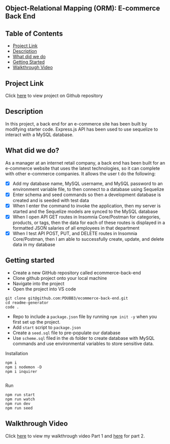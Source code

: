 ## Object-Relational Mapping (ORM): E-commerce Back End

<h2> Table of Contents </h2>

- [Project Link](#project-link)
- [Description](#description)
- [What did we do](#what-did-we-do)
- [Getting Started](#getting-started)
- [Walkthrough Video](#walkthrough-video)

## Project Link

Click [here](https://github.com/PDUBB3/ecommerce-back-end.git) to view project on Github repository

## Description

In this project, a back end for an e-commerce site has been built by modifying starter code. Express.js API has been used to use sequelize to interact with a MySQL database.

## What did we do?

As a manager at an internet retail company, a back end has been built for an e-commerce website that uses the latest technologies, so it can complete with other e-commerce companies. It allows the user t do the following:

- [x] Add my database name, MySQL username, and MySQL password to an environment variable file, to then connect to a database using Sequelize
- [x] Enter schema and seed commands so then a development database is created and is seeded with test data
- [x] When I enter the command to invoke the application, then my server is started and the Sequelize models are synced to the MySQL database
- [x] When I open API GET routes in Insomnia Core/Postman for categories, products, or tags, then the data for each of these routes is displayed in a formatted JSON salaries of all employees in that department
- [x] When I test API POST, PUT, and DELETE routes in Insomnia Core/Postman, then I am able to successfully create, update, and delete data in my database

## Getting started

- Create a new GitHub repository called ecommerce-back-end
- Clone github project onto your local machine
- Navigate into the project
- Open the project into VS code

```
git clone git@github.com:PDUBB3/ecommerce-back-end.git
cd readme-generator
code .
```

- Repo to include a `package.json` file by running `npm init -y` when you first set up the project.
- Add `start` script to `package.json`
- Create a `seed.sql` file to pre-populate our database
- Use `scheme.sql` filed in the `db` folder to create database with MySQL commands and use environmental variables to store sensitive data.

Installation

```
npm i
npm i nodemon -D
npm i inquirer


```

Run

```
npm run start
npm run watch
npm run dev
npm run seed

```

## Walkthrough Video

Click [here](https://drive.google.com/file/d/1Cs6CXUWhLP2KFpSGH-BvAEz1ntxidLLn/view) to view my walkthrough video Part 1 and [here](https://drive.google.com/file/d/1gKTqCOwCA9cWeid5ms2mFbHswOE4pNje/view) for part 2.
